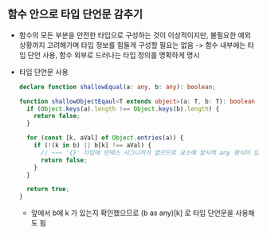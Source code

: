 ## 함수 안으로 타입 단언문 감추기

- 함수의 모든 부분을 안전한 타입으로 구성하는 것이 이상적이지만, 불필요한 예외 상황까지 고려해가며 타입 정보를 힘들게 구성할 필요는 없음 -> 함수 내부에는 타입 단언 사용, 함수 외부로 드러나는 타입 정의를 명확하게 명시
- 타입 단언문 사용

  ```typescript
  declare function shallowEqual(a: any, b: any): boolean;

  function shallowObjectEqaul<T extends object>(a: T, b: T): boolean {
    if (Object.keys(a).length !== Object.keys(b).length) {
      return false;
    }

    for (const [k, aVal] of Object.entries(a)) {
      if (!(k in b) || b[k] !== aVal) {
        // ~~~ '{}' 타입에 인덱스 시그니처가 없으므로 요소에 암시적 any 형식이 있습니다.
        return false;
      }
    }

    return true;
  }
  ```

  - 앞에서 b에 k 가 있는지 확인했으므로 (b as any)[k] 로 타입 단언문을 사용해도 됨
